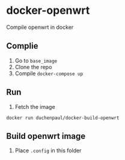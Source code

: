 # docker-openwrt
Compile openwrt in docker

## Complie
1. Go to `base_image`
2. Clone the repo
3. Compile `docker-compose up`

## Run
1. Fetch the image

`docker run duchenpaul/docker-build-openwrt`


## Build openwrt image
1. Place `.config` in this folder